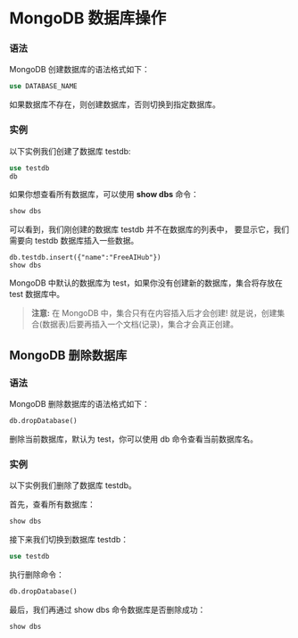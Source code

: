# MongoDB 数据库操作

### 语法

MongoDB 创建数据库的语法格式如下：

```sql
use DATABASE_NAME
```

如果数据库不存在，则创建数据库，否则切换到指定数据库。

### 实例

以下实例我们创建了数据库 testdb:

```sql
use testdb
db
```

如果你想查看所有数据库，可以使用 **show dbs** 命令：

```sql
show dbs
```

可以看到，我们刚创建的数据库 testdb 并不在数据库的列表中， 要显示它，我们需要向 testdb 数据库插入一些数据。

```localhost
db.testdb.insert({"name":"FreeAIHub"})
show dbs
```

MongoDB 中默认的数据库为 test，如果你没有创建新的数据库，集合将存放在 test 数据库中。

> **注意:** 在 MongoDB 中，集合只有在内容插入后才会创建! 就是说，创建集合(数据表)后要再插入一个文档(记录)，集合才会真正创建。

## MongoDB 删除数据库

### 语法

MongoDB 删除数据库的语法格式如下：

```sql
db.dropDatabase()
```

删除当前数据库，默认为 test，你可以使用 db 命令查看当前数据库名。

### 实例

以下实例我们删除了数据库 testdb。

首先，查看所有数据库：

```sql
show dbs
```

接下来我们切换到数据库 testdb：

```sql
use testdb
```

执行删除命令：

```sql
db.dropDatabase()
```

最后，我们再通过 show dbs 命令数据库是否删除成功：

```sql
show dbs
```

